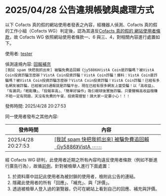 2025/04/28 公告違規帳號與處理方式
=========

以下 Cofacts 真的假的網站使用者發表之內容，經機器人偵測、Cofacts 真的假的工作小組（Cofacts WG）判定後，認為其違反[Cofacts 真的假的 網站使用者條款](https://github.com/cofacts/rumors-site/blob/master/LEGAL.md)，故 Cofacts WG 依照網站使用者條款一、6 與三、4，對相關內容進行處置如下。

使用者: [tester](https://cofacts.github.io/community-builder/#/editorworks?type=2&day=365&userId=FXGjfZABd3gcY0LpFOAe)

偵測違規內容: [回報補充](https://dev.cofacts.tw/article/2g0xz1lnt72c2)<br>`[我試 spam 快把我抓出來] 被騙免費追回賴《jy5886》VistA Coin是詐騙嗎？被VistA Coin投資詐騙怎麼辦？VistA Coin投資詐騙！VistA Coin詐騙！爆料：VistA Coin是詐騙嗎？被VistA Coin投資詐騙怎麼辦？VistA Coin投資詐騙！VistA Coin詐騙！已經有多名網友被詐騙，已經被165通報就是詐騙平台，現在已經有很多網友上當受騙！以「高收益」、「有漏洞」「輕鬆賺」、「投報率高」、「簡單好操作」吸引眼球後實施詐騙，只要聲稱高收益穩賺不賠一定有問題，天沒有免費的午餐，投資需理智！請大家一定要小心！！！`

發佈時間: 2025/4/28 20:27:53

同一使用者發布之其他內容:

|發佈時間|內容|
|---|---|
| 2025/4/28 20:27:53 | [[我試 spam 快把我抓出來] 被騙免費追回賴《jy5886》VistA ⋯⋯](https://dev.cofacts.tw/article/2g0xz1lnt72c2) |

經 Cofacts WG 研判，此使用者近期之所有內容均違反使用者條款（例如不斷進行廣告行為），故循[前例](https://github.com/cofacts/takedowns/blob/master/2021/1125-2nd-spam.md)，針對被檢舉人進行下面處置：
1. 於資料庫中註記此使用者為被封鎖的使用者，檢附此公告的連結。
2. 隱藏此使用者的所有「回應」、「補充」、與「評價」。
3. 透過被檢舉人登入過的瀏覽器，仍可在網站上看到自己的回應、補充與評價。
